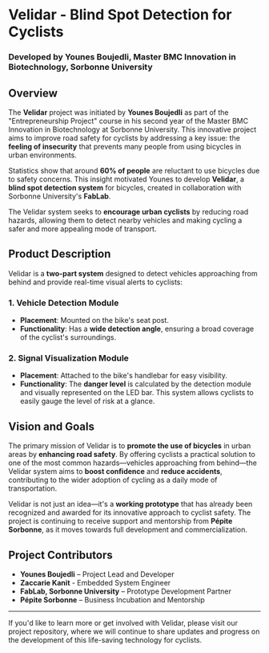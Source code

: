 # Velidar - Blind Spot Detection for Cyclists
### Developed by Younes Boujedli, Master BMC Innovation in Biotechnology, Sorbonne University

## Overview

The **Velidar** project was initiated by **Younes Boujedli** as part of the "Entrepreneurship Project" course in his second year of the Master BMC Innovation in Biotechnology at Sorbonne University. This innovative project aims to improve road safety for cyclists by addressing a key issue: the **feeling of insecurity** that prevents many people from using bicycles in urban environments.

Statistics show that around **60% of people** are reluctant to use bicycles due to safety concerns. This insight motivated Younes to develop **Velidar**, a **blind spot detection system** for bicycles, created in collaboration with Sorbonne University's **FabLab**.

The Velidar system seeks to **encourage urban cyclists** by reducing road hazards, allowing them to detect nearby vehicles and making cycling a safer and more appealing mode of transport.

## Product Description

Velidar is a **two-part system** designed to detect vehicles approaching from behind and provide real-time visual alerts to cyclists:

### 1. **Vehicle Detection Module**
- **Placement**: Mounted on the bike's seat post.
- **Functionality**: Has a **wide detection angle**, ensuring a broad coverage of the cyclist's surroundings.

### 2. **Signal Visualization Module**
- **Placement**: Attached to the bike's handlebar for easy visibility.
- **Functionality**: The **danger level** is calculated by the detection module and visually represented on the LED bar. This system allows cyclists to easily gauge the level of risk at a glance.

## Vision and Goals

The primary mission of Velidar is to **promote the use of bicycles** in urban areas by **enhancing road safety**. By offering cyclists a practical solution to one of the most common hazards—vehicles approaching from behind—the Velidar system aims to **boost confidence** and **reduce accidents**, contributing to the wider adoption of cycling as a daily mode of transportation.

Velidar is not just an idea—it's a **working prototype** that has already been recognized and awarded for its innovative approach to cyclist safety. The project is continuing to receive support and mentorship from **Pépite Sorbonne**, as it moves towards full development and commercialization.

## Project Contributors

- **Younes Boujedli** – Project Lead and Developer
- **Zaccarie Kanit** - Embedded System Engineer
- **FabLab, Sorbonne University** – Prototype Development Partner
- **Pépite Sorbonne** – Business Incubation and Mentorship

---

If you'd like to learn more or get involved with Velidar, please visit our project repository, where we will continue to share updates and progress on the development of this life-saving technology for cyclists.
